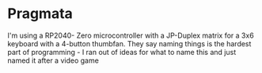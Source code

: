 # Pragmata

I'm using a RP2040- Zero microcontroller with a JP-Duplex matrix for a 3x6 keyboard with a 4-button thumbfan.
They say naming things is the hardest part of programming - I ran out of ideas for what to name this and just named it after a video game